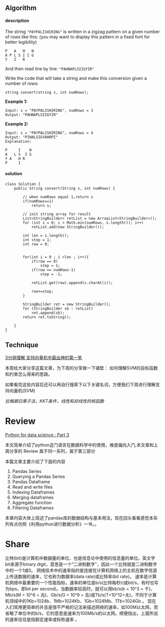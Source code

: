 ## Algorithm

#### description

The string `"PAYPALISHIRING"` is written in a zigzag pattern on a given number of rows like this: (you may want to display this pattern in a fixed font for better legibility)

```
P   A   H   N
A P L S I I G
Y   I   R
```

And then read line by line: `"PAHNAPLSIIGYIR"`

Write the code that will take a string and make this conversion given a number of rows:

```
string convert(string s, int numRows);
```

**Example 1:**

```
Input: s = "PAYPALISHIRING", numRows = 3
Output: "PAHNAPLSIIGYIR"
```

**Example 2:**

```
Input: s = "PAYPALISHIRING", numRows = 4
Output: "PINALSIGYAHRPI"
Explanation:

P     I    N
A   L S  I G
Y A   H R
P     I
```

#### solution

```
class Solution {
    public String convert(String s, int numRows) {

        // when numRows equal 1,return s
        if(numRows==1)
            return s;

        // init string array for result
        List<StringBuilder> retList = new ArrayList<StringBuilder>();
        for (int i = 0; i < Math.min(numRows, s.length()); i++)
            retList.add(new StringBuilder());

        int len = s.length();
        int step = 1;
        int row = 0;


        for(int i = 0 ; i <len ; i++){
            if(row == 0)
                step = 1;
            if(row == numRows-1)
                step = -1;

            retList.get(row).append(s.charAt(i));

            row+=step;
        }

        StringBuilder ret = new StringBuilder();
        for (StringBuilder sb : retList) 
            ret.append(sb);
        return ret.toString();
           
    }
}
```


## Technique

[3分钟理解 支持向量机中最出神的第一笔](https://mp.weixin.qq.com/s?__biz=MzI3NTkyMjA4NA==&mid=2247485836&idx=1&sn=222020f04cc36452f253eb8ae497656e&chksm=eb7c2447dc0bad512ad91633b06e4cfa85c3b359fae9167475734f0dc6b9fff16bb29ba4cd67&scene=21#wechat_redirect)

本周给大家分享这篇文章，为下周的分享做一下铺垫：
如何理解SVM的目标函数和约束怎么得来的思路。

如果看完这些内容后还可以再自行搜索下以下关键名词，方便我们下周进行理解支持向量机(SVM)

*拉格朗日乘子法，KKT条件，线性和非线性的核函数*


# Review
[Python for data science : Part 3](https://towardsdatascience.com/python-for-data-science-part-3-be9b08660af9)


本文简单介绍了python这门语言在数据科学中的使用，难度偏向入门,本文章和上周分享的 Review 属于同一系列，属于第三部分

本篇文章主要介绍了下面的内容 

1. Pandas Series
2. Querying a Pandas Series
3. Pandas Dataframe
4. Read and write files
5. Indexing Dataframes
6. Merging dataframes
7. Aggregate function
8. Filtering Dataframes


本章内容大体上简述了pandas库的数据结构与基本用法，现在回头看看感觉本系列有点仿照《利用python进行数据分析》一书。。

# Share

比特(bit)是计算机中数据量的单位，也是信息论中使用的信息量的单位。英文字bit来源于binary digit，意思是一个“二进制数字”，因此一个比特就是二进制数字中的一个1或0。
网络技术中的速率指的是连接在计算机网络上的主机在数字信道上传送数据的速率，它也称为数据率(data rate)或比特率(bit rate)。
速率是计算机网络中最重要的一个性能指标。速率的单位是b/s(比特每秒)(或bit/s，有时也写为bps，即bit per second)。当数据率较高时，就可以用kb/s(k = 10^3 = 千)、Mb/s(M = 10^6 = 兆)、Gb/s(G = 10^9 = 吉)或Tb/s(T=10^12=太)，不同于计算机领域中的1Kb=1024b、1Mb=1024Kb、1Gb=1024Mb、1Tb=1024Gb 。
现在人们常用更简单的并且是很不严格的记法来描述网络的速率，如100M以太网，而省略了单位中的b/s，它的意思是速率为100Mb/s的以太网。顺便指出，上面所说的速率往往是指额定速率或标称速率 。
